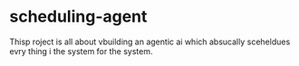 # scheduling-agent

Thisp roject is all about vbuilding an agentic ai which absucally sceheldues evry thing i the system for the system.
